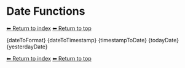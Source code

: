 # Date Functions

[⬅ Return to index](index.md)
[⬅ Return to top](../index.md)

{dateToFormat}
{dateToTimestamp}
{timestampToDate}
{todayDate}
{yesterdayDate}

[⬅ Return to index](index.md)
[⬅ Return to top](../index.md)
